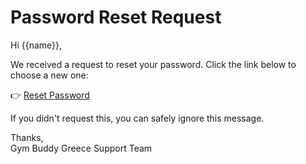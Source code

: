 # Password Reset Request

Hi {{name}},

We received a request to reset your password. Click the link below to choose a new one:

👉 [Reset Password]({{reset_link}})

If you didn't request this, you can safely ignore this message.

Thanks,  
Gym Buddy Greece Support Team
